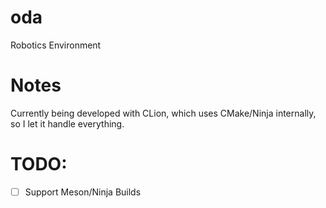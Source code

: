 # oda

Robotics Environment

# Notes
Currently being developed with CLion, which uses CMake/Ninja internally, so I let it handle everything.  

# TODO:
- [ ] Support Meson/Ninja Builds
